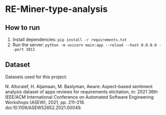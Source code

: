 # RE-Miner-type-analysis

## How to run

1. Install dependencies: `pip install -r requirements.txt`
2. Run the server: `python -m uvicorn main:app --reload --host 0.0.0.0 --port 3011`

## Dataset

Datasets used for this project:

N. Alturaief, H. Aljamaan, M. Baslyman, Aware: Aspect-based sentiment analysis dataset of apps reviews for requirements elicitation, in: 2021 36th IEEE/ACM International Conference on Automated Software Engineering Workshops (ASEW), 2021, pp. 211–218. doi:10.1109/ASEW52652.2021.00049.